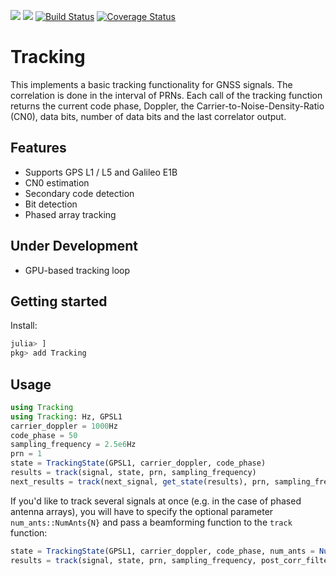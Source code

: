 [![](https://img.shields.io/badge/docs-stable-blue.svg)](https://JuliaGNSS.github.io/Tracking.jl/stable)
[![](https://img.shields.io/badge/docs-dev-blue.svg)](https://JuliaGNSS.github.io/Tracking.jl/dev)
[![Build Status](https://travis-ci.org/JuliaGNSS/Tracking.jl.svg?branch=master)](https://travis-ci.org/JuliaGNSS/Tracking.jl)
[![Coverage Status](https://coveralls.io/repos/github/JuliaGNSS/Tracking.jl/badge.svg?branch=master)](https://coveralls.io/github/JuliaGNSS/Tracking.jl?branch=master)

# Tracking
This implements a basic tracking functionality for GNSS signals. The correlation is done in the interval of PRNs. Each call of the tracking function returns the current code phase, Doppler, the Carrier-to-Noise-Density-Ratio (CN0), data bits, number of data bits and the last correlator output.

## Features

* Supports GPS L1 / L5 and Galileo E1B
* CN0 estimation
* Secondary code detection
* Bit detection
* Phased array tracking

## Under Development

* GPU-based tracking loop

## Getting started

Install:
```julia
julia> ]
pkg> add Tracking
```

## Usage

```julia
using Tracking
using Tracking: Hz, GPSL1
carrier_doppler = 1000Hz
code_phase = 50
sampling_frequency = 2.5e6Hz
prn = 1
state = TrackingState(GPSL1, carrier_doppler, code_phase)
results = track(signal, state, prn, sampling_frequency)
next_results = track(next_signal, get_state(results), prn, sampling_frequency)
```

If you'd like to track several signals at once (e.g. in the case of phased antenna arrays), you will have to specify the optional parameter `num_ants::NumAnts{N}` and pass a beamforming function to the `track` function:

```julia
state = TrackingState(GPSL1, carrier_doppler, code_phase, num_ants = NumAnts(4)) # 4 antenna channels
results = track(signal, state, prn, sampling_frequency, post_corr_filter = x -> x[1]) # Post corr filter is optional
```
